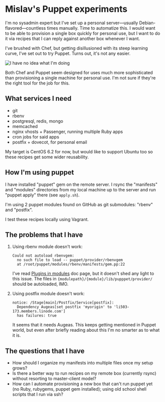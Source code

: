 # Mislav's Puppet experiments

I'm no sysadmin expert but I've set up a personal server—usually
Debian-flavored—countless times manually. Time to automatize this. I would want
to be able to provision a single box quickly for personal use, but I want to do
it via recipes that I can reply against another box whenever I want.

I've brushed with Chef, but getting disillusioned with its steep learning curve,
I've set out to try Puppet. Turns out, it's not any easier.

![I have no idea what I'm doing](http://i0.kym-cdn.com/photos/images/newsfeed/000/234/142/196.jpg)

Both Chef and Puppet seem designed for uses much more sophisticated than
provisioning a single machine for personal use. I'm not sure if they're the
right tool for the job for this.

## What services I need

* git
* rbenv
* postgresql, redis, mongo
* memcached
* nginx vhosts + Passenger, running multiple Ruby apps
* cron jobs for said apps
* postfix + dovecot, for personal email

My target is CentOS 6.2 for now, but would like to support Ubuntu too so these
recipes get some wider reusability.

## How I'm using puppet

I have installed "puppet" gem on the remote server. I rsync the "manifests" and
"modules" directories from my local machine up to the server and run "puppet
apply" there (see `apply.sh`).

I'm using 2 puppet modules found on GitHub as git submodules: "rbenv" and "postfix".

I test these recipes locally using Vagrant.

## The problems that I have

1.  Using rbenv module doesn't work:

        Could not autoload rbenvgem:
          no such file to load -- puppet/provider/rbenvgem
          at /root/puppet/modules/rbenv/manifests/gem.pp:22

    I've read [Plugins in
    modules](http://docs.puppetlabs.com/guides/plugins_in_modules.html) doc page,
    but it doesn't shed any light to this issue. The files in
    `{modulepath}/{module}/lib/pupppet/provider/` should be autoloaded, IMO.

2.  Using postfix module doesn't work:

        notice: /Stage[main]/Postfix/Service[postfix]:
          Dependency Augeas[set postfix 'myorigin' to 'li503-173.members.linode.com']
          has failures: true

    It seems that it needs Augeas. This keeps getting mentioned in Puppet world,
    but even after briefly reading about this I'm no smarter as to what it is.

## The questions that I have

* How should I organize my manifests into multiple files once my setup grows?
* Is there a better way to run recipes on my remote box (currently rsync)
  without resorting to master-client model?
* How can I automate provisioning a new box that can't run puppet yet (no Ruby,
  rubygems, puppet gem installed); using old school shell scripts that I run via
  ssh?
